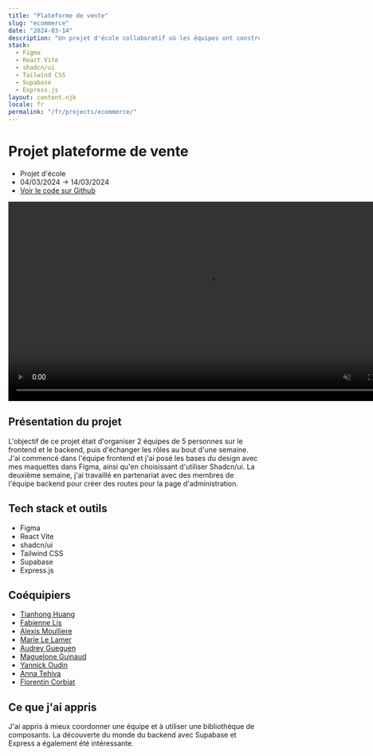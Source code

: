 ```yaml
---
title: "Plateforme de vente"
slug: "ecommerce"
date: "2024-03-14"
description: "Un projet d'école collaboratif où les équipes ont construit un site e-commerce complet. J'ai d'abord travaillé sur le design du frontend, puis je suis passé au backend."
stack:
  - Figma
  - React Vite
  - shadcn/ui
  - Tailwind CSS
  - Supabase
  - Express.js
layout: content.njk
locale: fr
permalink: "/fr/projects/ecommerce/"
---
```


# Projet plateforme de vente

- Projet d'école
- 04/03/2024 -> 14/03/2024
- [Voir le code sur Github](https://github.com/lemathurin/e-commerce-website)

<video width="800" height="auto" controls autoPlay muted loop>
  <source
    src="https://github.com/user-attachments/assets/54c1ef86-dd07-4247-8cda-a00c4a0eca00"
    type="video/mp4"
  />
</video>

## Présentation du projet

L'objectif de ce projet était d'organiser 2 équipes de 5 personnes sur le frontend et le backend, puis d'échanger les rôles au bout d'une semaine. J'ai commencé dans l'équipe frontend et j'ai posé les bases du design avec mes maquettes dans Figma, ainsi qu'en choisissant d'utiliser Shadcn/ui. La deuxième semaine, j'ai travaillé en partenariat avec des membres de l'équipe backend pour créer des routes pour la page d'administration.

## Tech stack et outils

- Figma
- React Vite
- shadcn/ui
- Tailwind CSS
- Supabase
- Express.js

## Coéquipiers

- [Tianhong Huang](https://github.com/Tianhong258)
- [Fabienne Lis](https://github.com/FabienneLIS)
- [Alexis Moulliere](https://github.com/realalexis)
- [Marie Le Lamer](https://github.com/MarieLeLamer)
- [Audrey Gueguen](https://github.com/AudreyGgn)
- [Maguelone Guinaud](https://github.com/magueloneguinaud)
- [Yannick Oudin](https://github.com/oudinyannick)
- [Anna Tehiva](https://github.com/annatehiva)
- [Florentin Corbiat](https://github.com/CorbiatFlorentin)

## Ce que j'ai appris

J'ai appris à mieux coordonner une équipe et à utiliser une bibliothèque de composants. La découverte du monde du backend avec Supabase et Express a également été intéressante.
